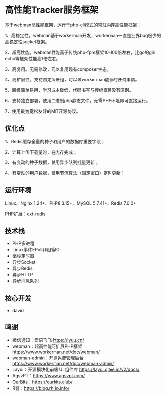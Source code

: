# 高性能Tracker服务框架

基于webman高性能框架，运行于php-cli模式的常驻内存高性能框架；

1、高稳定性。webman基于workerman开发，workerman一直是业界bug极少的高稳定性socket框架。

2、超高性能。webman性能高于传统php-fpm框架10-100倍左右，比go的gin echo等框架性能高1倍左右。

3、高复用。无需修改，可以复用现有composer生态。

4、高扩展性。支持自定义进程，可以做workerman能做的任何事情。

5、超级简单易用，学习成本极低，代码书写与传统框架没有区别。

6、支持独立部署，使用二进制php静态文件，无需PHP环境即可直接运行。

7、使用最为宽松友好的MIT开源协议。

## 优化点

1、Redis缓存全量的种子和用户的数据库重要字段；

2、计算上传下载量时，在内存完成；

3、有变动的种子数据，使用异步队列批量更新；

4、有变动的用户数据，使用节流算法（固定窗口）定时更新；

## 运行环境

Linux、Nginx 1.24+、PHP8.3.15+、MySQL 5.7.41+、Redis 7.0.0+

PHP扩展：ext-redis

## 技术栈

- PHP多进程
- Linux事件EPoll非阻塞IO
- 毫秒定时器
- 异步Socket
- 异步Redis
- 异步HTTP
- 异步消息队列

## 核心开发

- david

## 鸣谢

- 微信通知：爱语飞飞 https://iyuu.cn/
- webman：超高性能可扩展PHP框架 https://www.workerman.net/doc/webman/
- webman-admin：开源免费管理后台 https://www.workerman.net/doc/webman-admin/
- Layui：开源模块化前端 UI 组件库 https://layui.gitee.io/v2/docs/
- AgsvPT：https://www.agsvpt.com/
- OurBits：https://ourbits.club/
- R酱：https://blog.rhilip.info/
